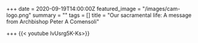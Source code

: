 +++
date = 2020-09-19T14:00:00Z
featured_image = "/images/cam-logo.png"
summary = ""
tags = []
title = "Our sacramental life: A message from Archbishop Peter A Comensoli"

+++
{{< youtube IvUsrg5K-Ks>}}